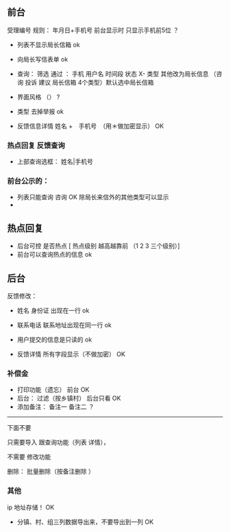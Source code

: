前台
----------

受理编号 规则： 年月日+手机号  前台显示时 只显示手机前5位       ？

- 列表不显示局长信箱                                            ok
- 向局长写信表单                                                ok

- 查询：  筛选 通过 ： 手机 用户名 时间段 状态 
X- 类型 其他改为局长信息   （咨询 投诉 建议 局长信箱 4个类型）默认选中局长信箱
- 界面风格 （）                                                 ?
- 类型 去掉举报                                                 ok

- 反馈信息详情 姓名 +　手机号　（用＊做加密显示）               OK



### 热点回复 反馈查询
- 上部查询选框：     姓名|手机号  

### 前台公示的：
- 列表只能查询 咨询                                           OK          除局长来信外的其他类型可以显示
- 

## 热点回复
- 后台可控  是否热点 [ 热点级别 越高越靠前 （1 2 3 三个级别）]
- 前台可以查询热点的信息                                                    ok


后台
-----

反馈修改：

- 姓名 身份证 出现在一行                                    ok
- 联系电话 联系地址出现在同一行                               ok

- 用户提交的信息是只读的                                      ok

- 反馈详情 所有字段显示（不做加密）                      OK


### 补偿金


- 打印功能（遗忘）           前台                                           OK
- 后台：  过滤（按乡镇村）     后台只看                                     OK
- 添加备注：   备注一 备注二                                                ？

---------------------------------------------------------------

下面不要

只需要导入 跟查询功能（列表 详情），

不需要 修改功能 

删除： 批量删除（按备注删除 ）

### 其他
ip 地址存储！                                                              OK


- 分镇、村、组三列数据导出来，不要导出到一列                               OK